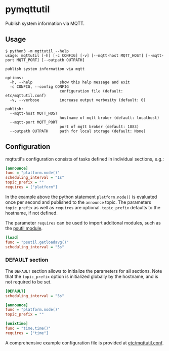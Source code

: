 # pymqttutil

Publish system information via MQTT.

## Usage

```
$ python3 -m mqttutil --help
usage: mqttutil [-h] [-c CONFIG] [-v] [--mqtt-host MQTT_HOST] [--mqtt-port MQTT_PORT] [--outpath OUTPATH]

publish system information via mqtt

options:
  -h, --help            show this help message and exit
  -c CONFIG, --config CONFIG
                        configuration file (default: etc/mqttutil.conf)
  -v, --verbose         increase output verbosity (default: 0)

publish:
  --mqtt-host MQTT_HOST
                        hostname of mqtt broker (default: localhost)
  --mqtt-port MQTT_PORT
                        port of mqtt broker (default: 1883)
  --outpath OUTPATH     path for local storage (default: None)
```

## Configuration

mqttutil's configuration consists of tasks defined in individual sections, e.g.:

```ini
[announce]
func = "platform.node()"
scheduling_interval = "1s"
topic_prefix = ""
requires = ["platform"]
```

In the example above the python statement `platform.node()` is evaluated once per second and published to the `announce` topic. The parameters `topic_prefix` as well as `requires` are optional. `topic_prefix` defaults to the hostname, if not defined. 

The parameter `requires` can be used to import additonal modules, such as the [psutil module](https://psutil.readthedocs.io/en/latest/). 

```ini
[load]
func = "psutil.getloadavg()"
scheduling_interval = "5s"
```

### DEFAULT section 

The `DEFAULT` section allows to initialize the parameters for all sections. Note that the `topic_prefix` option is initialized globally by the hostname, and is not required to be set.

```ini
[DEFAULT]
scheduling_interval = "5s"

[announce]
func = "platform.node()"
topic_prefix = ""

[unixtime]
func = "time.time()"
requires = ["time"]
```

A comprehensive example configuration file is provided at [etc/mqttutil.conf](etc/mqttutil.conf).
